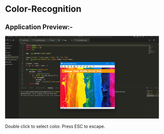 # Color-Recognition

## Application Preview:-
![Alt image.png](image.png)

Double click to select color. Press ESC to escape.

